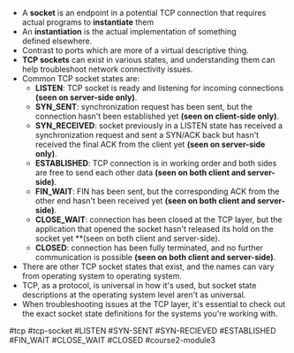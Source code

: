 -   A **socket** is an endpoint in a potential TCP connection that requires actual programs to **instantiate** them
-  An **instantiation** is the actual implementation of something defined elsewhere.
-   Contrast to ports which are more of a virtual descriptive thing.
-   **TCP sockets** can exist in various states, and understanding them can help troubleshoot network connectivity issues.
-   Common TCP socket states are:
    -   **LISTEN**: TCP socket is ready and listening for incoming connections **(seen on server-side only)**.
    -   **SYN_SENT**: synchronization request has been sent, but the connection hasn't been established yet **(seen on client-side only)**.
    -   **SYN_RECEIVED**: socket previously in a LISTEN state has received a synchronization request and sent a SYN/ACK back but hasn't received the final ACK from the client yet **(seen on server-side only)**.
    -   **ESTABLISHED**: TCP connection is in working order and both sides are free to send each other data **(seen on both client and server-side)**.
    -   **FIN_WAIT**: FIN has been sent, but the corresponding ACK from the other end hasn't been received yet **(seen on both client and server-side)**.
    -   **CLOSE_WAIT**: connection has been closed at the TCP layer, but the application that opened the socket hasn't released its hold on the socket yet **(seen on both client and server-side).
    -   **CLOSED**: connection has been fully terminated, and no further communication is possible **(seen on both client and server-side)**.
-   There are other TCP socket states that exist, and the names can vary from operating system to operating system.
-   TCP, as a protocol, is universal in how it's used, but socket state descriptions at the operating system level aren't as universal.
-   When troubleshooting issues at the TCP layer, it's essential to check out the exact socket state definitions for the systems you're working with.

#tcp #tcp-socket #LISTEN #SYN-SENT #SYN-RECIEVED #ESTABLISHED #FIN_WAIT #CLOSE_WAIT #CLOSED #course2-module3 